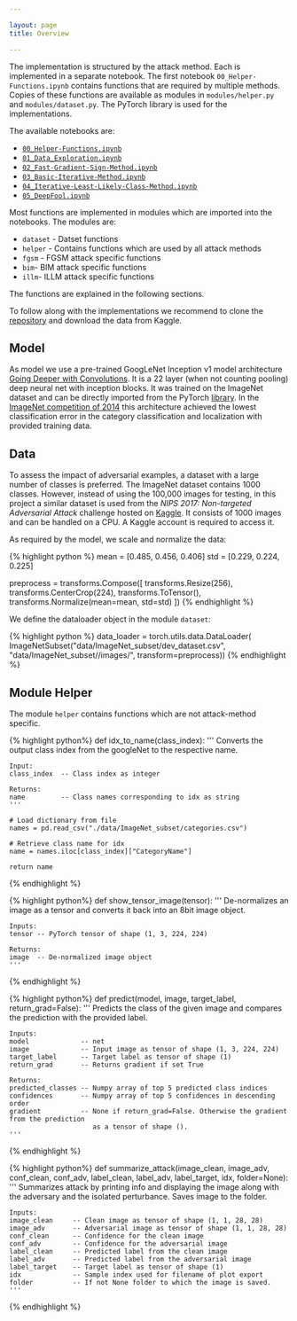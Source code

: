 ```yaml
---

layout: page
title: Overview

---
```


The implementation is structured by the attack method. Each is implemented in a separate notebook. The first notebook `00_Helper-Functions.ipynb` contains functions that are required by multiple methods. Copies of these functions are available as modules in `modules/helper.py` and `modules/dataset.py`. The PyTorch library is used for the implementations.

The available notebooks are:
- [`00_Helper-Functions.ipynb`](https://github.com/daved01/Adversarial_Examples/blob/master/00_Helper-Functions.ipynb)
- [`01_Data_Exploration.ipynb`](https://github.com/daved01/Adversarial_Examples/blob/master/01_Data_Exploration.ipynb)
- [`02_Fast-Gradient-Sign-Method.ipynb`](https://github.com/daved01/Adversarial_Examples/blob/master/02_Fast-Gradient-Sign-Method.ipynb)
- [`03_Basic-Iterative-Method.ipynb`](https://github.com/daved01/Adversarial_Examples/blob/master/03_Basic-Iterative-Method.ipynb)
- [`04_Iterative-Least-Likely-Class-Method.ipynb`](https://github.com/daved01/Adversarial_Examples/blob/master/04_Iterative-Least-Likely-Class-Method.ipynb)
- [`05_DeepFool.ipynb`](https://github.com/daved01/Adversarial_Examples/blob/master/05_DeepFool.ipynb)

Most functions are implemented in modules which are imported into the notebooks. The modules are:

- `dataset` - Datset functions
- `helper` - Contains functions which are used by all attack methods
- `fgsm` - FGSM attack specific functions
- `bim`- BIM attack specific functions
- `illm`- ILLM attack specific functions

The functions are explained in the following sections.

To follow along with the implementations we recommend to clone the [repository](https://github.com/daved01/Adversarial_Examples) and download the data from Kaggle.


## Model
As model we use a pre-trained GoogLeNet Inception v1 model architecture [Going Deeper with Convolutions](https://arxiv.org/abs/1409.4842). It is a 22 layer (when not counting pooling) deep neural net with inception blocks. It was trained on the ImageNet dataset and can be directly imported from the PyTorch [library](https://pytorch.org/docs/stable/torchvision/models.html?highlight=googlenet#torchvision.models.googlenet). In the [ImageNet competition of 2014](http://www.image-net.org/challenges/LSVRC/2014/results) this architecture achieved the lowest classification error in the category classification and localization with provided training data.


## Data
To assess the impact of adversarial examples, a dataset with a large number of classes is preferred. The ImageNet dataset contains 1000 classes. However, instead of using the 100,000 images for testing, in this project a similar dataset is used from the *NIPS 2017: Non-targeted Adversarial Attack* challenge hosted on [Kaggle](https://www.kaggle.com/c/nips-2017-non-targeted-adversarial-attack). It consists of 1000 images and can be handled on a CPU. A Kaggle account is required to access it.

As required by the model, we scale and normalize the data:

{% highlight python %}
mean = [0.485, 0.456, 0.406]
std = [0.229, 0.224, 0.225]   

preprocess = transforms.Compose([
        transforms.Resize(256),
        transforms.CenterCrop(224),
        transforms.ToTensor(),
        transforms.Normalize(mean=mean, std=std)
    ])
{% endhighlight %}

We define the dataloader object in the module `dataset`:

{% highlight python %}
data_loader = torch.utils.data.DataLoader(
    ImageNetSubset("data/ImageNet_subset/dev_dataset.csv", 
    "data/ImageNet_subset//images/", transform=preprocess))
{% endhighlight %}


## Module Helper

The module `helper` contains functions which are not attack-method specific.


{% highlight python%}
def idx_to_name(class_index):
    '''
    Converts the output class index from the googleNet to the respective name.
    
    Input:
    class_index  -- Class index as integer
    
    Returns:
    name         -- Class names corresponding to idx as string
    '''
    
    # Load dictionary from file    
    names = pd.read_csv("./data/ImageNet_subset/categories.csv")
    
    # Retrieve class name for idx
    name = names.iloc[class_index]["CategoryName"]
    
    return name
{% endhighlight %}


{% highlight python%}
def show_tensor_image(tensor):
    '''
    De-normalizes an image as a tensor and converts it back into an 8bit image object.
    
    Inputs:
    tensor -- PyTorch tensor of shape (1, 3, 224, 224)
    
    Returns:
    image  -- De-normalized image object
    '''
{% endhighlight %}


{% highlight python%}
def predict(model, image, target_label, return_grad=False):
    '''
    Predicts the class of the given image and compares the prediction with the provided label.
    
    Inputs:
    model             -- net
    image             -- Input image as tensor of shape (1, 3, 224, 224)
    target_label      -- Target label as tensor of shape (1)
    return_grad       -- Returns gradient if set True
    
    Returns:
    predicted_classes -- Numpy array of top 5 predicted class indices
    confidences       -- Numpy array of top 5 confidences in descending order
    gradient          -- None if return_grad=False. Otherwise the gradient from the prediction
                         as a tensor of shape ().
    '''      
{% endhighlight %}


{% highlight python%}
def summarize_attack(image_clean, image_adv, conf_clean, conf_adv, label_clean, label_adv, label_target, idx,
                    folder=None):
    '''
    Summarizes attack by printing info and displaying the image along with the adversary and the isolated
    perturbance. Saves image to the folder.
    
    Inputs:
    image_clean     -- Clean image as tensor of shape (1, 1, 28, 28)
    image_adv       -- Adversarial image as tensor of shape (1, 1, 28, 28)
    conf_clean      -- Confidence for the clean image
    conf_adv        -- Confidence for the adversarial image
    label_clean     -- Predicted label from the clean image
    label_adv       -- Predicted label from the adversarial image
    label_target    -- Target label as tensor of shape (1)
    idx             -- Sample index used for filename of plot export
    folder          -- If not None folder to which the image is saved.
    '''
{% endhighlight %}